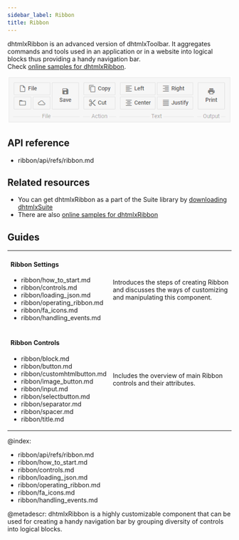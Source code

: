 ```yaml
---
sidebar_label: Ribbon
title: Ribbon
---          
```


dhtmlxRibbon is an advanced version of dhtmlxToolbar. It aggregates commands and tools used in an application or in a website into logical blocks thus providing a handy navigation bar.<br/>
Check [online samples for dhtmlxRibbon](https://docs.dhtmlx.com/suite/samples/ribbon/).

![](../assets/ribbon/ribbon_front.png)

## API reference

- ribbon/api/refs/ribbon.md

## Related resources

- You can get dhtmlxRibbon as a part of the Suite library by [downloading dhtmlxSuite](https://dhtmlx.com/docs/products/dhtmlxSuite/download.shtml)          
- There are also [online samples for dhtmlxRibbon](https://docs.dhtmlx.com/suite/samples/ribbon/)  

## Guides

<table class='guide-table'>
	<tbody>
	<tr>
		<td id="data" class='topics'>
		 	<h4>
                Ribbon Settings
            </h4>
            <ul id="import_sublist">           		
                <li>ribbon/how_to_start.md</li>
                <li>ribbon/controls.md</li>
                <li>ribbon/loading_json.md</li> 
                <li>ribbon/operating_ribbon.md</li>                
                <li>ribbon/fa_icons.md</li>
                <li>ribbon/handling_events.md</li>
            </ul>
        </td>
        <td class='topic_description'>Introduces the steps of creating Ribbon and discusses the ways of customizing and manipulating this component.</td>  
	</tr>
	<tr>
		<td id="manipulations" class='topics'>
		    <h4>
		        Ribbon Controls
		    </h4>
		    <ul id="manipulations_sublist">	
                <li>ribbon/block.md</li>
                <li>ribbon/button.md</li>
                <li>ribbon/customhtmlbutton.md</li>               
                <li>ribbon/image_button.md</li>               
                <li>ribbon/input.md</li>
                <li>ribbon/selectbutton.md</li>
                <li>ribbon/separator.md</li>
				<li>ribbon/spacer.md</li>
				<li>ribbon/title.md</li>
            </ul>
        </td>
		<td class='topic_description'>Includes the overview of main Ribbon controls and their attributes.</td>
    </tr>
    </tbody>
</table>


@index:

- ribbon/api/refs/ribbon.md
- ribbon/how_to_start.md
- ribbon/controls.md
- ribbon/loading_json.md
- ribbon/operating_ribbon.md
- ribbon/fa_icons.md
- ribbon/handling_events.md


@metadescr:
dhtmlxRibbon is a highly customizable component that can be used for creating a handy navigation bar by grouping diversity of controls into logical blocks. 

